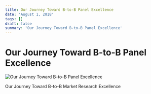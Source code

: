 ```yaml
---
title: Our Journey Toward B-to-B Panel Excellence
date: 'August 1, 2018'
tags: []
draft: false
summary: 'Our Journey Toward B-to-B Panel Excellence'
---
```


# Our Journey Toward B-to-B Panel Excellence

![Our Journey Toward B-to-B Panel Excellence](/images/blog/Our_Journey_Toward_B_to_B_Panel_Excellence_1.jpg)

Our Journey Toward B-to-B Market Research Excellence
